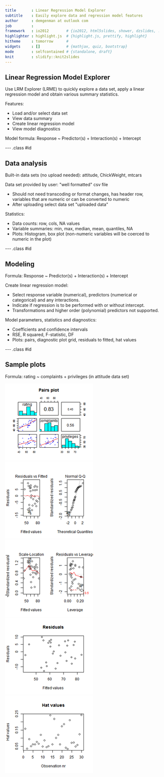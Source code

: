 ```yaml
---
title       : Linear Regression Model Explorer
subtitle    : Easily explore data and regression model features  
author      : demgenman at outlook com
job         : 
framework   : io2012        # {io2012, html5slides, shower, dzslides, ...}
highlighter : highlight.js  # {highlight.js, prettify, highlight}
hitheme     : tomorrow      # 
widgets     : []            # {mathjax, quiz, bootstrap}
mode        : selfcontained # {standalone, draft}
knit        : slidify::knit2slides
---
```


## Linear Regression Model Explorer

Use LRM Explorer (LRME) to quickly explore a data set, apply a linear regression model and obtain various summary statistics.

Features:
- Load and/or select data set
- View data summary
- Create linear regression model
- View model diagnostics 

Model formula: Response ~ Predictor(s) + Interaction(s) + Intercept

--- .class #id 

## Data analysis

Built-in data sets (no upload needed): attitude, ChickWeight, mtcars

Data set provided by user: "well formatted" csv file
- Should not need transcoding or format changes, has header row, variables that are numeric or can be converted to numeric
- After uploading select data set "uploaded data"

Statistics:
- Data counts: row, cols, NA values
- Variable summaries: min, max, median, mean, quantiles, NA
- Plots: Histogram, box plot (non-numeric variables will be coerced to numeric in the plot)


--- .class #id 

## Modeling

Formula: Response ~ Predictor(s) + Interaction(s) + Intercept

Create linear regression model:
- Select response variable (numerical), predictors (numerical or categorical) and any interactions.
- Indicate if regression is to be performed with or without intercept.
- Transformations and higher order (polynomial) predictors not supported.

Model parameters, statistics and diagnostics:
- Coefficients and confidence intervals
- RSE, R squared, F-statistic, DF
- Plots: pairs, diagnostic plot grid, residuals to fitted, hat values


--- .class #id 

## Sample plots






Formula: rating ~ complaints + privileges (in attitude data set)

![plot of chunk unnamed-chunk-3](assets/fig/unnamed-chunk-3-1.png) ![plot of chunk unnamed-chunk-3](assets/fig/unnamed-chunk-3-2.png) ![plot of chunk unnamed-chunk-3](assets/fig/unnamed-chunk-3-3.png) ![plot of chunk unnamed-chunk-3](assets/fig/unnamed-chunk-3-4.png) ![plot of chunk unnamed-chunk-3](assets/fig/unnamed-chunk-3-5.png) 

